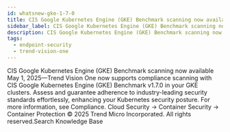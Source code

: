 ```yaml
---
id: whatsnew-gke-1-7-0
title: CIS Google Kubernetes Engine (GKE) Benchmark scanning now available
sidebar_label: CIS Google Kubernetes Engine (GKE) Benchmark scanning now available
description: CIS Google Kubernetes Engine (GKE) Benchmark scanning now available
tags:
  - endpoint-security
  - trend-vision-one
---
```


 CIS Google Kubernetes Engine (GKE) Benchmark scanning now available May 1, 2025—Trend Vision One now supports compliance scanning with CIS Google Kubernetes Engine (GKE) Benchmark v1.7.0 in your GKE clusters. Assess and guarantee adherence to industry-leading security standards effortlessly, enhancing your Kubernetes security posture. For more information, see Compliance. Cloud Security → Container Security → Container Protection © 2025 Trend Micro Incorporated. All rights reserved.Search Knowledge Base